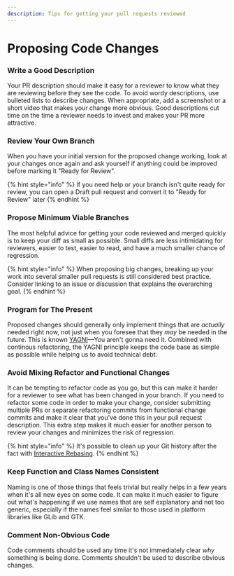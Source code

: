 ```yaml
---
description: Tips for getting your pull requests reviewed
---
```


# Proposing Code Changes

### Write a Good Description

Your PR description should make it easy for a reviewer to know what they are reviewing before they see the code. To avoid wordy descriptions, use bulleted lists to describe changes. When appropriate, add a screenshot or a short video that makes your change more obvious. Good descriptions cut time on the time a reviewer needs to invest and makes your PR more attractive.

### Review Your Own Branch

When you have your initial version for the proposed change working, look at your changes once again and ask yourself if anything could be improved before marking it "Ready for Review".

{% hint style="info" %}
If you need help or your branch isn't quite ready for review, you can open a Draft pull request and convert it to "Ready for Review" later
{% endhint %}

### Propose Minimum Viable Branches

The most helpful advice for getting your code reviewed and merged quickly is to keep your diff as small as possible. Small diffs are less intimidating for reviewers, easier to test, easier to read, and have a much smaller chance of regression. 

{% hint style="info" %}
When proposing big changes, breaking up your work into several smaller pull requests is still considered best practice. Consider linking to an issue or discussion that explains the overarching goal.
{% endhint %}

### Program for The Present

Proposed changes should generally only implement things that are _actually_ needed right now, not just when you foresee that they _may_ be needed in the future. This is known [YAGNI](https://en.wikipedia.org/wiki/You_aren%27t_gonna_need_it)—You aren't gonna need it. Combined with continous refactoring, the YAGNI principle keeps the code base as simple as possible while helping us to avoid technical debt.

### Avoid Mixing Refactor and Functional Changes

It can be tempting to refactor code as you go, but this can make it harder for a reviewer to see what has been changed in your branch. If you need to refactor some code in order to make your change, consider submitting multiple PRs or separate refactoring commits from functional change commits and make it clear that you've done this in your pull request description. This extra step makes it much easier for another person to review your changes and minimizes the risk of regression.

{% hint style="info" %}
It's possible to clean up your Git history after the fact with [Interactive Rebasing](https://git-scm.com/book/en/v2/Git-Tools-Rewriting-History).
{% endhint %}

### Keep Function and Class Names Consistent

Naming is one of those things that feels trivial but really helps in a few years when it's all new eyes on some code. It can make it much easier to figure out what's happening if we use names that are self explanatory and not too generic, especially if the names feel similar to those used in platform libraries like GLib and GTK.

### Comment Non-Obvious Code

Code comments should be used any time it's not immediately clear _why_ something is being done. Comments shouldn't be used to describe obvious changes.

